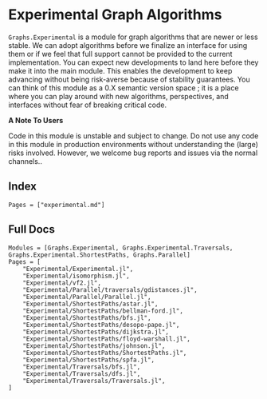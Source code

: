 # Experimental Graph Algorithms

`Graphs.Experimental` is a module for graph algorithms that are newer or less stable. We can adopt algorithms before we finalize an interface for using them or if we feel that full support cannot be provided to the current implementation. You can expect new developments to land here before they make it into the main module. This enables the development to keep advancing without being risk-averse because of stability guarantees. You can think of this module as a 0.X semantic version space ; it is a place where you can play around with new algorithms, perspectives, and interfaces without fear of breaking critical code.

**A Note To Users**

Code in this module is unstable and subject to change. Do not use any code in this module in production environments without understanding the (large) risks involved. However, we welcome bug reports and issues via the normal channels..

## Index

```@index
Pages = ["experimental.md"]
```

## Full Docs

```@autodocs
Modules = [Graphs.Experimental, Graphs.Experimental.Traversals, Graphs.Experimental.ShortestPaths, Graphs.Parallel]
Pages = [
    "Experimental/Experimental.jl",
    "Experimental/isomorphism.jl",
    "Experimental/vf2.jl",
    "Experimental/Parallel/traversals/gdistances.jl",
    "Experimental/Parallel/Parallel.jl",
    "Experimental/ShortestPaths/astar.jl",
    "Experimental/ShortestPaths/bellman-ford.jl",
    "Experimental/ShortestPaths/bfs.jl",
    "Experimental/ShortestPaths/desopo-pape.jl",
    "Experimental/ShortestPaths/dijkstra.jl",
    "Experimental/ShortestPaths/floyd-warshall.jl",
    "Experimental/ShortestPaths/johnson.jl",
    "Experimental/ShortestPaths/ShortestPaths.jl",
    "Experimental/ShortestPaths/spfa.jl",
    "Experimental/Traversals/bfs.jl",
    "Experimental/Traversals/dfs.jl",
    "Experimental/Traversals/Traversals.jl",
]

```
